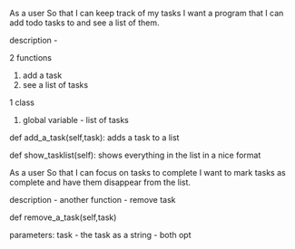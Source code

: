 As a user
So that I can keep track of my tasks
I want a program that I can add todo tasks to and see a list of them.


description - 

2 functions
1. add a task
2. see a list of tasks

1 class
1. global variable - list of tasks


def add_a_task(self,task):
    adds a task to a list

def show_tasklist(self):
    shows everything in the list in a nice format


As a user
So that I can focus on tasks to complete
I want to mark tasks as complete and have them disappear from the list.

description - 
another function - remove task

def remove_a_task(self,task)

parameters:
    task - the task as a string - both opt


